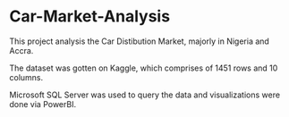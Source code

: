 # Car-Market-Analysis
This project analysis the Car Distibution Market, majorly in Nigeria and Accra.

The dataset was gotten on Kaggle, which comprises of 1451 rows and 10 columns.

Microsoft SQL Server was used to query the data and visualizations were done via PowerBI. 
